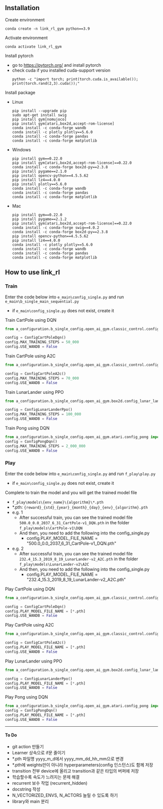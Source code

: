 ## Installation
Create environment
```commandline
conda create -n link_rl_gym python==3.9
```

Activate environment
```commandline
conda activate link_rl_gym
```

Install pytorch
- go to https://pytorch.org/ and install pytorch
- check cuda if you installed cuda-support version
  ```commandline
  python -c "import torch; print(torch.cuda.is_available()); print(torch.rand(2,3).cuda());"
  ```

Install package
- Linux 
  ```commandline
  pip install --upgrade pip
  sudo apt-get install swig
  pip install gym[nomujoco]
  pip install gym[atari,box2d,accept-rom-license]
  conda install -c conda-forge wandb
  conda install -c plotly plotly==5.6.0
  conda install -c conda-forge pandas
  conda install -c conda-forge matplotlib
  ```
- Windows
  ```commandline
  pip install gym==0.22.0
  pip install gym[atari,box2d,accept-rom-license]==0.22.0
  conda install -c conda-forge box2d-py==2.3.8
  pip install pygame==2.1.0
  pip install opencv-python==4.5.5.62
  pip install lz4==4.0.0
  pip install plotly==5.6.0
  conda install -c conda-forge wandb
  conda install -c conda-forge pandas
  conda install -c conda-forge matplotlib
  ```
- Mac
  ```commandline
  pip install gym==0.22.0
  pip install pygame==2.1.2
  pip install gym[atari,box2d,accept-rom-license]==0.22.0
  conda install -c conda-forge swig==4.0.2
  conda install -c conda-forge box2d-py==2.3.8
  pip install opencv-python==4.5.5.62
  pip install lz4==4.0.0
  conda install -c plotly plotly==5.6.0
  conda install -c conda-forge wandb
  conda install -c conda-forge pandas
  conda install -c conda-forge matplotlib
  ```

## How to use link_rl
### Train
Enter the code below into ```e_main\config_single.py``` and run ```e_main\b_single_main_sequential.py``` 
- if ```e_main\config_single.py``` does not exist, create it
  
Train CartPole using DQN

```python
from a_configuration.b_single_config.open_ai_gym.classic_control.config_cart_pole import ConfigCartPoleDqn

config = ConfigCartPoleDqn()
config.MAX_TRAINING_STEPS = 50_000
config.USE_WANDB = False 
``` 
Train CartPole using A2C

```python
from a_configuration.b_single_config.open_ai_gym.classic_control.config_cart_pole import ConfigCartPoleA2c

config = ConfigCartPoleA2c()
config.MAX_TRAINING_STEPS = 70_000
config.USE_WANDB = False
```
Train LunarLander using PPO

```python
from a_configuration.b_single_config.open_ai_gym.box2d.config_lunar_lander import ConfigLunarLanderPpo

config = ConfigLunarLanderPpo()
config.MAX_TRAINING_STEPS = 100_000
config.USE_WANDB = False  
```
Train Pong using DQN
```python
from a_configuration.b_single_config.open_ai_gym.atari.config_pong import ConfigPongDqn
config = ConfigPongDqn()
config.MAX_TRAINING_STEPS = 2_000_000
config.USE_WANDB = False  
```
 
### Play
Enter the code below into ```e_main\config_single.py``` and run ```f_play\play.py``` 
- if ```e_main\config_single.py``` does not exist, create it

Complete to train the model and you will get the trained model file
- ```f_play\models\{env_name}\{algorithm}\*.pth```
- *.pth: ```{reward}_{std}_{year}_{month}_{day}_{env}_{algorithm}.pth```
- e.g. 1
  - After successful train, you can see the trained model file ```500.0_0.0_2037_6_31_CartPole-v1_DQN.pth``` in the folder ```f_play\models\CartPole-v1\DQN```
  - And then, you need to add the following into the config_single.py
    - config.PLAY_MODEL_FILE_NAME = "500.0_0.0_2037_6_31_CartPole-v1_DQN.pth"
- e.g. 2
  - After successful train, you can see the trained model file ```232.4_15.3_2019_8_19_LunarLander-v2_A2C.pth``` in the folder ```f_play\models\LunarLander-v2\A2C```
  - And then, you need to add the following into the config_single.py
    - config.PLAY_MODEL_FILE_NAME = "232.4_15.3_2019_8_19_LunarLander-v2_A2C.pth"

Play CartPole using DQN

```python
from a_configuration.b_single_config.open_ai_gym.classic_control.config_cart_pole import ConfigCartPoleDqn

config = ConfigCartPoleDqn()
config.PLAY_MODEL_FILE_NAME = [*.pth]
config.USE_WANDB = False 
``` 
Play CartPole using A2C

```python
from a_configuration.b_single_config.open_ai_gym.classic_control.config_cart_pole import ConfigCartPoleA2c

config = ConfigCartPoleA2c()
config.PLAY_MODEL_FILE_NAME = [*.pth]
config.USE_WANDB = False
```
Play LunarLander using PPO

```python
from a_configuration.b_single_config.open_ai_gym.box2d.config_lunar_lander import ConfigLunarLanderPpo

config = ConfigLunarLanderPpo()
config.PLAY_MODEL_FILE_NAME = [*.pth]
config.USE_WANDB = False  
```
Play Pong using DQN
```python
from a_configuration.b_single_config.open_ai_gym.atari.config_pong import ConfigPongDqn
config = ConfigPongDqn()
config.PLAY_MODEL_FILE_NAME = [*.pth]
config.USE_WANDB = False  
```

***

#### To Do
- git action 만들기
- Learner 상속으로 if문 줄이기
- *.pth 파일명 yyyy_m_d에서 yyyy_mm_dd_hh_mm으로 변경
- *.pth에 weights만이 아니라 hyperparameters(config 인스턴스)도 함께 저장
- transition 전부 device에 올리고 transition과 같은 타입의 버퍼에 저장
- 학습할수록 속도가 느려지는 문제 해결
- recurrent 보수 작업 (recurrent_hidden)
- docstring 작성
- N_VECTORIZED_ENVS, N_ACTORS 늘릴 수 있도록 하기
- library와 main 분리
